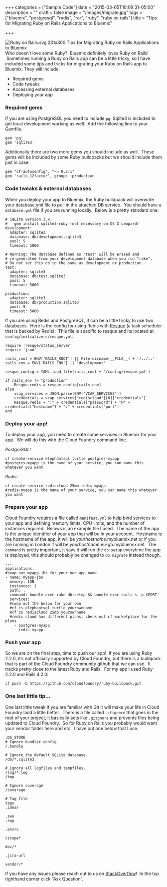 +++
categories = ["Sample Code"]
date = "2015-03-05T10:09:31-05:00"
description = ""
draft = false
image = "/images/migrate.jpg"
tags = ["bluemix", "postgresql", "redis", "ror", "ruby", "ruby on rails"]
title = "Tips for Migrating Ruby on Rails Applications to Bluemix"

+++

![Ruby on Rails.svg  231x300 Tips for Migrating Ruby on Rails Applications to Bluemix](/images/2015/06/Ruby_on_Rails-logo.png)Who doesn’t love some Ruby?  Bluemix definitely loves Ruby on Rails!  Sometimes running a Ruby on Rails app can be a little tricky, so I have included some tips and tricks for migrating your Ruby on Rails app to Bluemix. They will include:

  * Required gems
  * Code tweaks
  * Accessing external databases
  * Deploying your app


<!-- more -->


### Required gems


If you are using PostgreSQL you need to include `pg`. Sqlite3 is included to get local development working as well.  Add the following line to your Gemfile.

```
gem 'pg'
gem 'sqlite3'
```

Additionally there are two more gems you should include as well.  These gems will be included by some Ruby buildpacks but we should include them just in case.

```
gem "cf-autoconfig", "~> 0.2.1"
gem 'rails_12factor', group: :production
```




### Code tweaks & external databases


When you deploy your app to Bluemix, the Ruby buildpack will overwrite your database.yml file to pull in the attached DB service.  You should have a `database.yml` file if you are running locally.  Below is a pretty standard one:

```
# SQLite version 3.x
#   gem install sqlite3-ruby (not necessary on OS X Leopard)
development:
  adapter: sqlite3
  database: db/development.sqlite3
  pool: 5
  timeout: 5000

# Warning: The database defined as "test" will be erased and
# re-generated from your development database when you run "rake".
# Do not set this db to the same as development or production.
test:
  adapter: sqlite3
  database: db/test.sqlite3
  pool: 5
  timeout: 5000

production:
  adapter: sqlite3
  database: db/production.sqlite3
  pool: 5
  timeout: 5000
```



If you are using Redis and PostgreSQL, it can be a little tricky to use two databases.  Here is the config for using Redis with [Resque](https://github.com/resque/resque) (a task scheduler that is backed by Redis).  This file is specific to resque and its located at `config/initializers/resque.yml`.

```
require 'resque/status_server'
require 'json'

rails_root = ENV['RAILS_ROOT'] || File.dirname(__FILE__) + '/../..'
rails_env = ENV['RAILS_ENV'] || 'development'

resque_config = YAML.load_file(rails_root + '/config/resque.yml')

if rails_env != "production"
    Resque.redis = resque_config[rails_env]
else
    vcap_services = JSON.parse(ENV['VCAP_SERVICES'])
    credentials = vcap_services["rediscloud"][0]["credentials"]
    Resque.redis = ":" + credentials["password"] + "@" + credentials["hostname"] + ":" + credentials["port"]
end
```

### Deploy your app!


To deploy your app, you need to create some services in Bluemix for your app.  We will do this with the Cloud Foundry command line.

_PostgreSQL:_

```
cf create-service elephantsql turtle postgres-myapp
#postgres-myapp is the name of your service, you can name this whatever you want
```

_Redis:_

```
cf create-service rediscloud 25mb redis-myapp
#redis-myapp is the name of your service, you can name this whatever you want
```



### Prepare your app


Cloud Foundry requires a file called `manifest.yml` to help bind services to your app and defining memory limits, CPU limits, and the number of instances required.  Belows is an example file I used.  The name of the app is the unique identifier of your app that will be in your account.  Hostname is the hostname of the app, it will be _yourhostname_.mybluemix.net or if you are running in London it will be _yourhostname_.eu-gb.mybluemix.net.  The `command` is pretty important, it says it will run the `db:setup` everytime the app is deployed, this should probably be changed to `db:migrate` instead though.

```
---
applications:
#swap out myapp-jbs for your own app name
- name: myapp-jbs
  memory: 1GB
  instances: 1
  path: .
  command: bundle exec rake db:setup && bundle exec rails s -p $PORT
  services:
  #swap out the below for your own
  #cf cs elephantsql turtle yourownname
  #cf cs rediscloud 25mb yourownname
  #redis cloud has different plans, check out cf marketplace for the plans
    - postgres-myapp
    - redis-myapp
```

### Push your app



So we are on the final step, time to push our app!  If you are using Ruby 2.2.0, it’s not officially supported by Cloud Foundry, but there is a buildpack that is part of the Cloud Foundry community github that we can use.  It tracks pretty close to the latest Ruby and Rails.  For my app I used Ruby 2.2.0 and Rails 4.2.0:


```
cf push -b https://github.com/cloudfoundry/ruby-buildpack.git

```

### One last little tip…

One last little tweak if you are familiar with Git it will make your life in Cloud Foundry land a little better.  There is a file called `.cfignore` that goes in the root of your project, it basically acts like `.gitgnore` and prevents files being updated to Cloud Foundry.  So for Ruby on Rails you probably would want your vendor folder here and etc.  I have put one below that I use.

```
.DS_STORE
# Ignore bundler config
/.bundle

# Ignore the default SQLite database.
/db/*.sqlite3

# Ignore all logfiles and tempfiles.
/log/*.log
/tmp

# Ignore coverage
/coverage

# Tag file
tags
.idea/

.swo
.swp

.envrc

cscope*

doc/*

.jira-url

vendor/*
```

If you have any issues please reach out to us on [StackOverflow](http://stackoverflow.com/questions/tagged/bluemix)!  In the top righthand corner click “Ask Question”.
